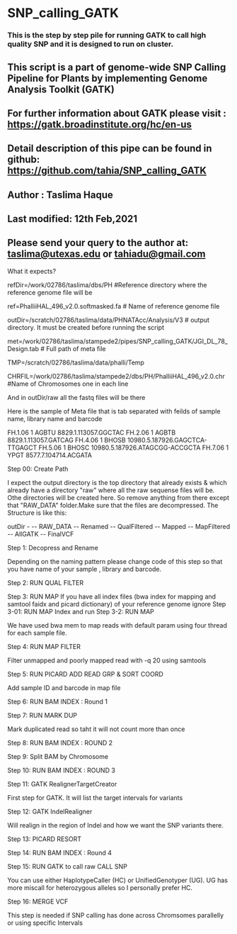 # SNP_calling_GATK

### This is the step by step pile for running GATK to call high quality SNP and it is designed to run on cluster.

## This script is a part of genome-wide SNP Calling Pipeline for Plants by implementing Genome Analysis Toolkit (GATK)    
## For further information about GATK please visit : https://gatk.broadinstitute.org/hc/en-us                             
## Detail description of this pipe can be found in github: https://github.com/tahia/SNP_calling_GATK                      
## Author : Taslima Haque                                                                                                 
## Last modified: 12th Feb,2021                                                                                           
## Please send your query to the author at: taslima@utexas.edu or tahiadu@gmail.com                                       

What it expects?

refDir=/work/02786/taslima/dbs/PH #Reference directory where the reference genome file will be

ref=PhalliiHAL_496_v2.0.softmasked.fa # Name of reference genome file

outDir=/scratch/02786/taslima/data/PHNATAcc/Analysis/V3 # output directory. It must be created before running the script

met=/work/02786/taslima/stampede2/pipes/SNP_calling_GATK/JGI_DL_78_Design.tab # Full path of meta file

TMP=/scratch/02786/taslima/data/phalli/Temp

CHRFIL=/work/02786/taslima/stampede2/dbs/PH/PhalliiHAL_496_v2.0.chr #Name of Chromosomes one in each line


And in outDir/raw all the fastq files will be there

Here is the sample of Meta file that is tab separated with feilds of sample name, library name and barcode

FH.1.06 1       AGBTU   8829.1.113057.GGCTAC
FH.2.06 1       AGBTB   8829.1.113057.GATCAG
FH.4.06 1       BHOSB   10980.5.187926.GAGCTCA-TTGAGCT
FH.5.06 1       BHOSC   10980.5.187926.ATAGCGG-ACCGCTA
FH.7.06 1       YPGT    8577.7.104714.ACGATA

Step 00: Create Path

I expect the output directory is the top directory that already exists & which already have a directory "raw" where all the raw sequense files will be. Othe directories will be created here. So remove anything from there except that "RAW_DATA" folder.Make sure that the files are decompressed. The Structure is like this:

 outDir -
 	     -- RAW_DATA
       -- Renamed
       -- QualFiltered
       -- Mapped
       -- MapFiltered
       -- AllGATK
       -- FinalVCF 


Step 1: Decopress and Rename 

Depending on the naming pattern please change code of this step so that you have name of your sample , library and barcode.

Step 2: RUN QUAL FILTER

Step 3: RUN MAP
If you have all index files (bwa index for mapping and samtool faidx and picard dictionary) of your reference genome ignore Step 3-01: RUN MAP Index and run Step 3-2: RUN MAP

We have used bwa mem to map reads with default param using four thread for each sample file.

Step 4: RUN MAP FILTER

Filter unmapped and poorly mapped read with -q 20 using samtools

Step 5: RUN PICARD ADD READ GRP & SORT COORD

Add sample ID and barcode in map file

Step 6: RUN BAM INDEX : Round 1

Step 7: RUN MARK DUP 

Mark duplicated read so taht it will not count more than once

Step 8: RUN BAM INDEX : ROUND 2

Step 9: Split BAM by Chromosome

Step 10: RUN BAM INDEX : ROUND 3

Step 11: GATK RealignerTargetCreator

First step for GATK. It will list the target intervals for variants

Step 12: GATK IndelRealigner

Will realign in the region of Indel and how we want the SNP variants there.

Step 13: PICARD RESORT

Step 14: RUN BAM INDEX : Round 4

Step 15: RUN GATK to call raw CALL SNP

You can use either HaplotypeCaller (HC) or UnifiedGenotyper (UG). UG has more miscall for heterozygous alleles so I personally prefer HC. 

Step 16: MERGE VCF

This step is needed if SNP calling has done across Chromsomes parallelly or using specific Intervals


